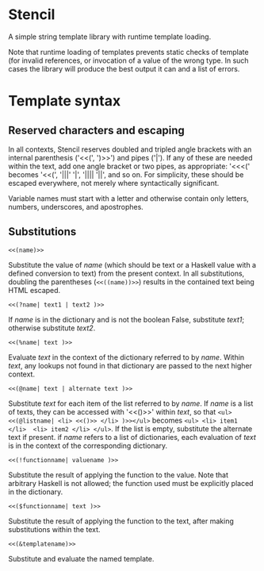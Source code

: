 Stencil
=======

A simple string template library with runtime template loading.

Note that runtime loading of templates prevents static checks of template (for invalid references, or invocation of a value of the wrong type. In such cases the library will produce the best output it can and a list of errors.


Template syntax
===============

Reserved characters and escaping
--------------------------------

In all contexts, Stencil reserves doubled and tripled angle brackets with an internal parenthesis ('<<(', ')>>') and pipes ('|'). If any of these are needed within the text, add one angle bracket or two pipes, as appropriate: '<<<(' becomes '<<(', '|||' '|', '|||| '||', and so on. For simplicity, these should be escaped everywhere, not merely where syntactically significant.

Variable names must start with a letter and otherwise contain only letters, numbers, underscores, and apostrophes.

Substitutions
-------------

    <<(name)>>

Substitute the value of *name* (which should be text or a Haskell value with a defined conversion to text) from the present context. In all substitutions, doubling the parentheses (`<<((name))>>`) results in the contained text being HTML escaped.

    <<(?name| text1 | text2 )>>

If *name* is in the dictionary and is not the boolean False, substitute *text1*; otherwise substitute *text2*.

    <<(%name| text )>>

Evaluate *text* in the context of the dictionary referred to by *name*. Within *text*, any lookups not found in that dictionary are passed to the next higher context.

    <<(@name| text | alternate text )>>

Substitute *text* for each item of the list referred to by *name*. If *name* is a list of texts, they can be accessed with '<<()>>' within *text*, so that `<ul><<(@listname| <li> <<()>> </li> )>></ul>` becomes `<ul> <li> item1 </li>  <li> item2 </li> </ul>`. If the list is empty, substitute the alternate text if present. if *name* refers to a list of dictionaries, each evaluation of *text* is in the context of the corresponding dictionary.

    <<(!functionname| valuename )>>

Substitute the result of applying the function to the value. Note that arbitrary Haskell is not allowed; the function used must be explicitly placed in the dictionary.

    <<($functionname| text )>>

Substitute the result of applying the function to the text, after making substitutions within the text.

    <<(&templatename)>>

Substitute and evaluate the named template.
